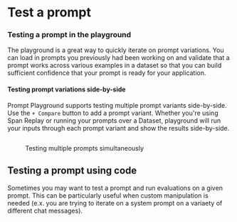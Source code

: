 # Test a prompt

### Testing a prompt in the playground

The playground is a great way to quickly iterate on prompt variations. You can load in prompts you previously had been working on and validate that a prompt works across various examples in a dataset so that you can build sufficient confidence that your prompt is ready for your application.

#### Testing prompt variations side-by-side

Prompt Playground supports testing multiple prompt variants side-by-side. Use the `+ Compare` button to add a prompt variant. Whether you're using Span Replay or running your prompts over a Dataset, playground will run your inputs through each prompt variant and show the results side-by-side.

<figure><img src="../../.gitbook/assets/Screenshot 2024-12-02 at 9.55.26 AM.png" alt=""><figcaption><p>Testing multiple prompts simultaneously</p></figcaption></figure>

## Testing a prompt using code

Sometimes you may want to test a prompt and run evaluations on a given prompt. This can be particularly useful when custom manipulation is needed (e.x. you are trying to iterate on a system prompt on a variaety of different chat messages).





